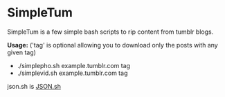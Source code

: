 # SimpleTum

SimpleTum is a few simple bash scripts to rip content from tumblr blogs.

**Usage:** ('tag' is optional allowing you to download only the posts with any given tag)

* ./simplepho.sh example.tumblr.com tag
* ./simplevid.sh example.tumblr.com tag

json.sh is [JSON.sh](https://github.com/dominictarr/JSON.sh)

